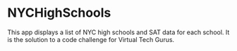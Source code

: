 # NYCHighSchools
This app displays a list of NYC high schools and SAT data for each school. It is the solution to a code challenge for Virtual Tech Gurus.
